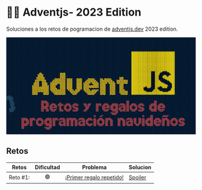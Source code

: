 # 👨‍💻 Adventjs- 2023 Edition

Soluciones a los retos de pogramacion de [adventjs.dev](https://adventjs.dev) 2023 edition.

<p align="center">
  <img src="./images/adventjs_logo.png" alt="Descripción de la imagen" class="aligncenter">
</p>

## Retos

| Retos | Dificultad | Problema | Solucion |
| --- | --- | --- | --- |
| Reto #1:  | <center>🟢</center> | [¡Primer regalo repetido!](/CHALLENGE_01/README.md) | [Spoiler](/CHALLENGE_01/script.js)